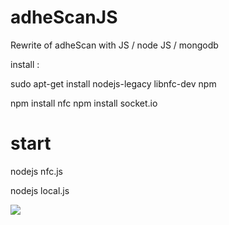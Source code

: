 adheScanJS
==========

Rewrite of adheScan with JS / node JS / mongodb

install :

sudo apt-get install nodejs-legacy libnfc-dev npm

npm install nfc
npm install socket.io


start
=====

nodejs nfc.js

nodejs local.js


![](http://www.allodessin.com/tuts/47/dessiner-un-bebe-pingouin-4.jpg)

